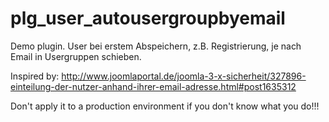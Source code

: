 # plg_user_autousergroupbyemail
Demo plugin. User bei erstem Abspeichern, z.B. Registrierung, je nach Email in Usergruppen schieben.

Inspired by:
http://www.joomlaportal.de/joomla-3-x-sicherheit/327896-einteilung-der-nutzer-anhand-ihrer-email-adresse.html#post1635312

Don't apply it to a production environment if you don't know what you do!!!

